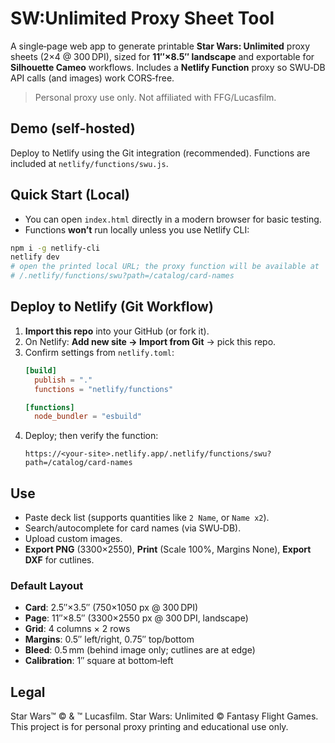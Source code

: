 # SW:Unlimited Proxy Sheet Tool

A single‑page web app to generate printable **Star Wars: Unlimited** proxy sheets (2×4 @ 300 DPI), sized for **11″×8.5″ landscape** and exportable for **Silhouette Cameo** workflows. Includes a **Netlify Function** proxy so SWU‑DB API calls (and images) work CORS‑free.

> Personal proxy use only. Not affiliated with FFG/Lucasfilm.

## Demo (self-hosted)
Deploy to Netlify using the Git integration (recommended). Functions are included at `netlify/functions/swu.js`.

## Quick Start (Local)
- You can open `index.html` directly in a modern browser for basic testing.
- Functions **won’t** run locally unless you use Netlify CLI:

```bash
npm i -g netlify-cli
netlify dev
# open the printed local URL; the proxy function will be available at
# /.netlify/functions/swu?path=/catalog/card-names
```

## Deploy to Netlify (Git Workflow)
1. **Import this repo** into your GitHub (or fork it).
2. On Netlify: **Add new site → Import from Git** → pick this repo.
3. Confirm settings from `netlify.toml`:
   ```toml
   [build]
     publish = "."
     functions = "netlify/functions"

   [functions]
     node_bundler = "esbuild"
   ```
4. Deploy; then verify the function:
   ```
   https://<your-site>.netlify.app/.netlify/functions/swu?path=/catalog/card-names
   ```

## Use
- Paste deck list (supports quantities like `2 Name`, or `Name x2`).
- Search/autocomplete for card names (via SWU‑DB).
- Upload custom images.
- **Export PNG** (3300×2550), **Print** (Scale 100%, Margins None), **Export DXF** for cutlines.

### Default Layout
- **Card**: 2.5″×3.5″ (750×1050 px @ 300 DPI)
- **Page**: 11″×8.5″ (3300×2550 px @ 300 DPI, landscape)
- **Grid**: 4 columns × 2 rows
- **Margins**: 0.5″ left/right, 0.75″ top/bottom
- **Bleed**: 0.5 mm (behind image only; cutlines are at edge)
- **Calibration**: 1″ square at bottom‑left

## Legal
Star Wars™ © & ™ Lucasfilm. Star Wars: Unlimited © Fantasy Flight Games. This project is for personal proxy printing and educational use only.
